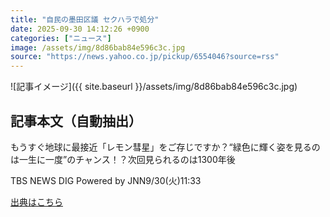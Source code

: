 ```yaml
---
title: "自民の墨田区議 セクハラで処分"
date: 2025-09-30 14:12:26 +0900
categories: ["ニュース"]
image: /assets/img/8d86bab84e596c3c.jpg
source: "https://news.yahoo.co.jp/pickup/6554046?source=rss"
---
```


![記事イメージ]({{ site.baseurl }}/assets/img/8d86bab84e596c3c.jpg)

## 記事本文（自動抽出）
<div><div class="sc-1t7ra5j-6 hhriyT"><p class="sc-1t7ra5j-7 casbUp">もうすぐ地球に最接近「レモン彗星」をご存じですか？“緑色に輝く姿を見るのは一生に一度”のチャンス！？次回見られるのは1300年後</p><p class="sc-1t7ra5j-8 bVxZvL"><span class="sc-1t7ra5j-9 dIJJqB">TBS NEWS DIG Powered by JNN</span><time><span class="sc-1t7ra5j-10 cfHAOL">9/30(火)</span><span class="sc-1t7ra5j-10 cfHAOL">11:33</span></time></p></div></div>

[出典はこちら](https://news.yahoo.co.jp/pickup/6554046?source=rss)
